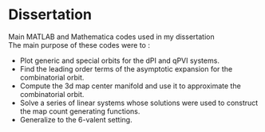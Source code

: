 # Dissertation
Main MATLAB and Mathematica codes used in my dissertation <br>
The main purpose of these codes were to : <br>
 * Plot generic and special orbits for the dPI and qPVI systems. <br>
 * Find the leading order terms of the asymptotic expansion for the combinatorial orbit. <br> 
 * Compute the 3d map center manifold and use it to approximate the combinatorial orbit. <br>
 * Solve a series of linear systems whose solutions were used to construct the map count generating functions. <br>
 * Generalize to the 6-valent setting.
